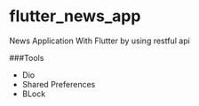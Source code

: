 # flutter_news_app
News Application With Flutter by using restful api

###Tools
* Dio
* Shared Preferences
* BLock
